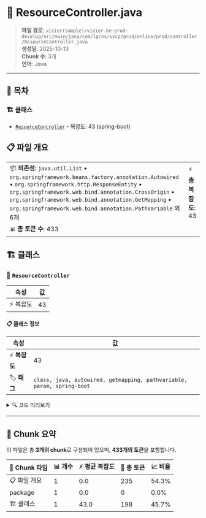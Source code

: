 # 📄 ResourceController.java

> **파일 경로**: `vizier(sample)/vizier-be-prod-develop/src/main/java/com/lgcns/svcp/prod/online/prod/controller/ResourceController.java`  
> **생성일**: 2025-10-13  
> **Chunk 수**: 3개  
> **언어**: Java
---

## 📑 목차

### 🏗️ 클래스
- [`ResourceController`](#class-resourcecontroller) - 복잡도: 43 (spring-boot)

## 📋 파일 개요

| | |
|--|--|
| 📦 **의존성**: `java.util.List` • `org.springframework.beans.factory.annotation.Autowired` • `org.springframework.http.ResponseEntity` • `org.springframework.web.bind.annotation.CrossOrigin` • `org.springframework.web.bind.annotation.GetMapping` • `org.springframework.web.bind.annotation.PathVariable` 외 6개 | ⚡ **총 복잡도**: 43 |
| 📊 **총 토큰 수**: 433 |  |



## 🏗️ 클래스

### <a id="class-resourcecontroller"></a>🎯 `ResourceController`

| 속성 | 값 |
|------|----|
| ⚡ 복잡도 | 43 |



#### 📋 클래스 정보

| 속성 | 값 |
|------|----|
| ⚡ **복잡도** | 43 || 📍 **라인 범위** | 23-23 |
| 🏷️ **태그** | `class, java, autowired, getmapping, pathvariable, param, spring-boot` || 🏗️ **프레임워크** | `spring-boot` |

<details>
<summary>🔍 코드 미리보기</summary>

```java
public class ResourceController {
	@Autowired
	private ResourceService resourceService;

	@GetMapping(value = "/billing-elements")
	@Operation(summary = "빌링요소 전체 조회 API", description = "빌링요소 상세정보 전체 리스트 조회")
	public ResponseEntity<List<?>> retrieveBillingElementList() {
		List<?> response = resourceService.retrieveBillingElementList();

		return ResponseEntity.ok(response);
	}
	
	@GetMapping(value = "/billing-elements/{blngrsccode}")
	@Operation(summary = "빌링요소 단건 조회 API", description = "빌링요소코드로 빌링요소 상세정보 조회")
	public ResponseEntity<List<?>> retrieveBillingElement(@Parameter(description ="빌링요소코드", required = true, example = "RSBE000030")
	@PathVariable("blngrsccode") String blngRscCode) {
		List<?> response = resourceService.retrieveBillingElement(blngRscCode);
		return ResponseEntity.ok(r...
```

**Chunk 정보**
- 🆔 **ID**: `954636620e69`
- 📍 **라인**: 23-23
- 📊 **토큰**: 198
- 🏷️ **태그**: `class, java, autowired, getmapping, pathvariable...`

</details>

---





## 🧩 Chunk 요약

이 파일은 총 **3개의 chunk**로 구성되어 있으며, **433개의 토큰**을 포함합니다.

| 🧩 Chunk 타입 | 📊 개수 | ⚡ 평균 복잡도 | 📝 총 토큰 | 📈 비율 |
|---------------|--------|-------------|----------|--------|
| 📋 파일 개요 | 1 | 0.0 | 235 | 54.3% |
| package | 1 | 0.0 | 0 | 0.0% |
| 🏗️ 클래스 | 1 | 43.0 | 198 | 45.7% |

